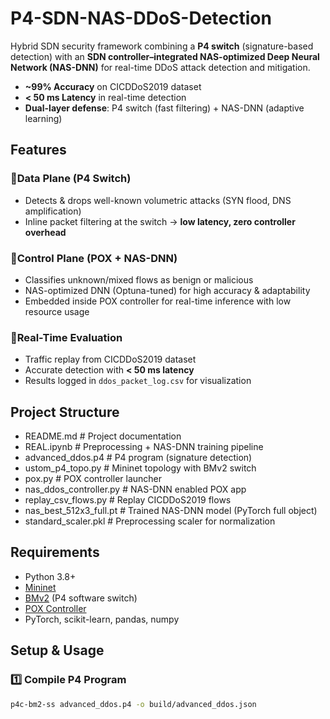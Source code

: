 # P4-SDN-NAS-DDoS-Detection  

Hybrid SDN security framework combining a **P4 switch** (signature-based detection) with an **SDN controller–integrated NAS-optimized Deep Neural Network (NAS-DNN)** for real-time DDoS attack detection and mitigation.  

- **~99% Accuracy** on CICDDoS2019 dataset  
- **< 50 ms Latency** in real-time detection  
- **Dual-layer defense**: P4 switch (fast filtering) + NAS-DNN (adaptive learning)  

## Features  

### 🔹Data Plane (P4 Switch)  
- Detects & drops well-known volumetric attacks (SYN flood, DNS amplification)  
- Inline packet filtering at the switch → **low latency, zero controller overhead**  

### 🔹Control Plane (POX + NAS-DNN)  
- Classifies unknown/mixed flows as benign or malicious  
- NAS-optimized DNN (Optuna-tuned) for high accuracy & adaptability  
- Embedded inside POX controller for real-time inference with low resource usage  

### 🔹Real-Time Evaluation  
- Traffic replay from CICDDoS2019 dataset  
- Accurate detection with **< 50 ms latency**  
- Results logged in `ddos_packet_log.csv` for visualization  

## Project Structure  

- README.md # Project documentation
- REAL.ipynb # Preprocessing + NAS-DNN training pipeline
- advanced_ddos.p4 # P4 program (signature detection)
- ustom_p4_topo.py # Mininet topology with BMv2 switch
- pox.py # POX controller launcher
- nas_ddos_controller.py # NAS-DNN enabled POX app
- replay_csv_flows.py # Replay CICDDoS2019 flows
- nas_best_512x3_full.pt # Trained NAS-DNN model (PyTorch full object)
- standard_scaler.pkl # Preprocessing scaler for normalization


## Requirements  

- Python 3.8+  
- [Mininet](http://mininet.org/)  
- [BMv2](https://github.com/p4lang/behavioral-model) (P4 software switch)  
- [POX Controller](https://github.com/noxrepo/pox)  
- PyTorch, scikit-learn, pandas, numpy  


## Setup & Usage  

### 1️⃣ Compile P4 Program  
```bash
p4c-bm2-ss advanced_ddos.p4 -o build/advanced_ddos.json
